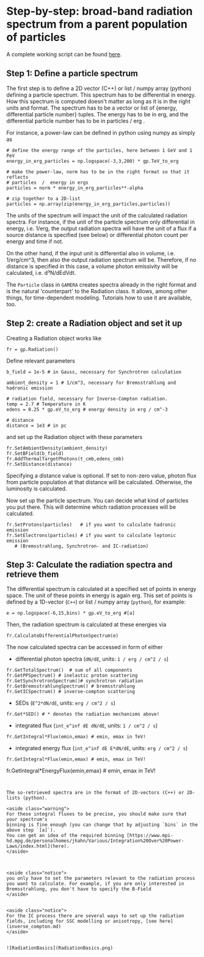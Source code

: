 Step-by-step: broad-band radiation spectrum from a parent population of particles
=================================================================================

A complete working script can be found [here](RadiationBasics.py). 



Step 1: Define a particle spectrum
----------------------------------

The first step is to define a 2D vector (C++) or list / numpy array (python) 
defining a particle spectrum. This spectrum has to be differential in energy. 
How this spectrum is computed doesn't matter as long as it is in the right 
units and format. The spectrum has to be a vector or list of {energy, differential 
particle number} tuples. The energy has to be in erg, and the differential particle 
number has to be in particles / erg . 

For instance, a power-law can be defined in python using numpy as simply as
```
# define the energy range of the particles, here between 1 GeV and 1 PeV
energy_in_erg_particles = np.logspace(-3,3,200) * gp.TeV_to_erg

# make the power-law, norm has to be in the right format so that it reflects
# particles  /  energy in ergs
particles = norm * energy_in_erg_particles**-alpha

# zip together to a 2D-list
particles = np.array(zip(energy_in_erg_particles,particles))
```
The units of the spectrum will impact the unit of the calculated radiation spectra. 
For instance, if the unit of the particle spectrum only differential in energy, 
i.e. 1/erg, the output radiation spectra will have the unit of a flux if a 
source distance is specified (see below) or differential photon count per energy and time if not. 

On the other hand, if the input unit is differential also in volume, i.e. 1/erg/cm^3, 
then also the output radiation spectrum will be. Therefore, if no distance is 
specified in this case, a volume photon emissivity will be calculated, i.e. d³N/dEdVdt. 

The `Particle` class in `GAMERA` creates spectra already in the right format and 
is the natural 'counterpart' to the Radiation class. It allows, among other things, 
for time-dependent modeling. Tutorials how to use it are available, too.



Step 2: create a Radiation object and set it up
-----------------------------------------------

Creating a Radiation object works like
```
fr = gp.Radiation()
```

Define relevant parameters
```
b_field = 1e-5 # in Gauss, necessary for Synchrotron calculation

ambient_density = 1 # 1/cm^3, necessary for Bremsstrahlung and hadronic emission

# radiation field, necessary for Inverse-Compton radiation. 
temp = 2.7 # Temperature in K
edens = 0.25 * gp.eV_to_erg # energy density in erg / cm^-3

# distance
distance = 1e3 # in pc

```

and set up the Radiation object with these parameters

```
fr.SetAmbientDensity(ambient_density)
fr.SetBField(b_field)
fr.AddThermalTargetPhotons(t_cmb,edens_cmb)
fr.SetDistance(distance)
```

<aside class="notice">
Specifying a distance value is optional. If set to non-zero value, photon flux from particle population at that distance will be calculated. Otherwise, the luminosity is calculated. 
</aside>

Now set up the particle spectrum. You can decide what kind of particles 
you put there. This will determine which radiation processes will be calculated.

```
fr.SetProtons(particles)   # if you want to calculate hadronic emission
fr.SetElectrons(particles) # if you want to calculate leptonic emission 
   # (Bremsstrahlung, Synchrotron- and IC-radiation)
```

Step 3: Calculate the radiation spectra and retrieve them
---------------------------------------------------------

The differential spectrum is calculated at a specified set of points in energy 
space. The unit of these points in energy is again erg. This set of points is 
defined by a 1D-vector (`C++`) or list / numpy array (`python`), for example:
```
e = np.logspace(-6,15,bins) * gp.eV_to_erg #[a]
```
Then, the radiation spectrum is calculated at these energies via 
```
fr.CalculateDifferentialPhotonSpectrum(e)
```

The now calculated spectra can be accessed in form of either
- differential photon spectra (`dN/dE`, units: `1 / erg / cm^2 / s`)
```
fr.GetTotalSpectrum()  # sum of all components
fr.GetPPSpectrum() # inelastic proton scattering
fr.GetSynchrotronSpectrum()# synchrotron radiation
fr.GetBremsstrahlungSpectrum() # bremsstrahlung
fr.GetICSpectrum() # inverse-compton scattering
```
   
- SEDs (`E^2*dN/dE`, units: `erg / cm^2 / s`) 
```
fr.Get*SED() # * denotes the radiation mechanisms above!
```
- integrated flux (`int_e^inf dE dN/dE`, units: `1 / cm^2 / s`)
```
fr.GetIntegral*Flux(emin,emax) # emin, emax in TeV!
```
- integrated energy flux (`int_e^inf dE E*dN/dE`, units: `erg / cm^2 / s`)
```
fr.GetIntegral*Flux(emin,emax) # emin, emax in TeV!
```
fr.GetIntegral*EnergyFlux(emin,emax) # emin, emax in TeV!
```


The so-retrieved spectra are in the format of 2D-vectors (C++) or 2D-lists (python). 
 
<aside class="warning">
For these integral fluxes to be precise, you should make sure that your spectrum's 
binning is fine enough (you can change that by adjusting `bins` in the above step `[a]`). 
You can get an idea of the required binning [https://www.mpi-hd.mpg.de/personalhomes/jhahn/Various/Integration%20Over%20Power-Laws/index.html](here). 
</aside>



<aside class="notice">
you only have to set the parameters relevant to the radiation process you want to calculate. For example, if you are only interested in Bremsstrahlung, you don't have to specify the B-Field
</aside>


<aside class="notice">
For the IC process there are several ways to set up the radiation fields, including for SSC modelling or anisotropy, [see here](inverse_compton.md)
</aside>


![RadiationBasics](RadiationBasics.png) 

